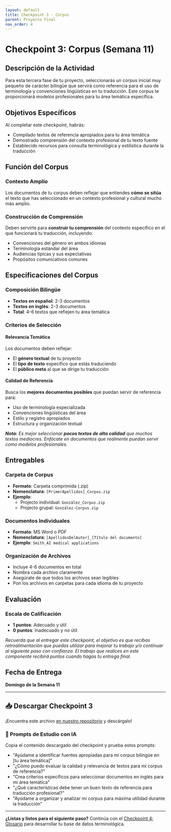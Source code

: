```yaml
---
layout: default
title: Checkpoint 3 - Corpus
parent: Proyecto Final
nav_order: 4
---
```


# Checkpoint 3: Corpus (Semana 11)

## Descripción de la Actividad

Para esta tercera fase de tu proyecto, seleccionarás un corpus inicial muy pequeño de carácter bilingüe que servirá como referencia para el uso de terminología y convenciones lingüísticas en tu traducción. Este corpus te proporcionará modelos profesionales para tu área temática específica.

## Objetivos Específicos

Al completar este checkpoint, habrás:
- Compilado textos de referencia apropiados para tu área temática
- Demostrado comprensión del contexto profesional de tu texto fuente
- Establecido recursos para consulta terminológica y estilística durante la traducción

## Función del Corpus

### Contexto Amplio
Los documentos de tu corpus deben reflejar que entiendes **cómo se sitúa** el texto que has seleccionado en un contexto profesional y cultural mucho más amplio.

### Construcción de Comprensión
Deben servirte para **construir tu comprensión** del contexto específico en el que funcionará tu traducción, incluyendo:
- Convenciones del género en ambos idiomas
- Terminología estándar del área
- Audiencias típicas y sus expectativas
- Propósitos comunicativos comunes

## Especificaciones del Corpus

### Composición Bilingüe
- **Textos en español**: 2-3 documentos
- **Textos en inglés**: 2-3 documentos
- **Total**: 4-6 textos que reflejen tu área temática

### Criterios de Selección

#### Relevancia Temática
Los documentos deben reflejar:
- El **género textual** de tu proyecto
- El **tipo de texto** específico que estás traduciendo
- El **público meta** al que se dirige tu traducción

#### Calidad de Referencia
Busca los **mejores documentos posibles** que puedan servir de referencia para:
- Uso de terminología especializada
- Convenciones lingüísticas del área
- Estilo y registro apropiados
- Estructura y organización textual

***Nota:** Es mejor seleccionar **pocos textos de alta calidad** que muchos textos mediocres. Enfócate en documentos que realmente puedan servir como modelos profesionales.*

## Entregables

### Carpeta de Corpus
- **Formato**: Carpeta comprimida (.zip)
- **Nomenclatura**: `[PrimerApellidos]_Corpus.zip`
- **Ejemplo**: 
  - Projecto individual: `González_Corpus.zip`
  - Projecto grupal: `González-Corpus.zip`

### Documentos Individuales
- **Formato**: MS Word o PDF
- **Nomenclatura**: `[ApellidosDelAutor]_[Título del documento]`
- **Ejemplo**: `Smith_AI medical applications`

### Organización de Archivos
- Incluye 4-6 documentos en total
- Nombra cada archivo claramente
- Asegúrate de que todos los archivos sean legibles
- Pon los archivos en carpetas para cada idioma de tu proyecto

## Evaluación

### Escala de Calificación
- **1 puntos**: Adecuado y útil
- **0 puntos**: Inadecuado y no útil

*Recuerda que al entregar este checkpoint, el objetivo es que recibas retroalimentación que puedas utilizar para mejorar tu trabajo y/o continuar al siguiente paso con confianza. El trabajo que realices en este componente recibirá puntos cuando hagas tu entrega final.*

## Fecha de Entrega

**Domingo de la Semana 11**

---

## 📥 Descargar Checkpoint 3
¡Encuentra este archivo [en nuestro repositorio](https://github.com/alainamb/uic_tr18-trad-inversa-es-en/blob/main/proyecto-final/proyecto-final-checkpoint3.md) y descárgalo!

### 🤖 Prompts de Estudio con IA
Copia el contenido descargado del checkpoint y prueba estos prompts:
- "Ayúdame a identificar fuentes apropiadas para mi corpus bilingüe en [tu área temática]"
- "¿Cómo puedo evaluar la calidad y relevancia de textos para mi corpus de referencia?"
- "Crea criterios específicos para seleccionar documentos en inglés para mi área temática"
- "¿Qué características debe tener un buen texto de referencia para traducción profesional?"
- "Ayúdame a organizar y analizar mi corpus para máxima utilidad durante la traducción"

---

**¿Listas y listos para el siguiente paso?** Continúa con el [Checkpoint 4: Glosario](proyecto-final-checkpoint4.md) para desarrollar tu base de datos terminológica.
